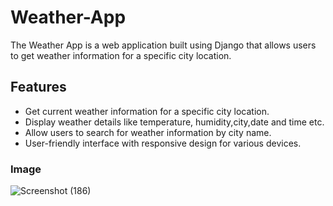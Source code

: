 # Weather-App
The Weather App is a web application built using Django that allows users to get weather information for a specific city location.
## Features

* Get current weather information for a specific city location.
* Display weather details like temperature, humidity,city,date and time etc.
* Allow users to search for weather information by city name.
* User-friendly interface with responsive design for various devices.
### Image
![Screenshot (186)](https://github.com/preetin01/Weather-App/assets/116423168/5d15a01d-3259-4ac9-9506-5a44fcd3923e)
